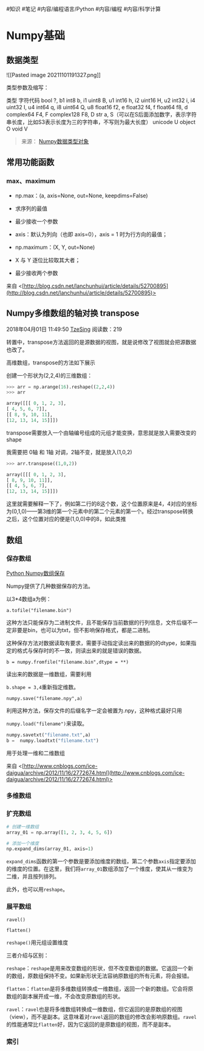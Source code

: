 #知识 
#笔记 
#内容/编程语言/Python
#内容/编程
#内容/科学计算



# Numpy基础

## 数据类型

![[Pasted image 20211101191327.png]]



类型参数及缩写：

类型	字符代码
bool	?, b1
int8	b, i1
uint8	B, u1
int16	h, i2
uint16	H, u2
int32	i, i4
uint32	I, u4
int64	q, i8
uint64	Q, u8
float16	f2, e
float32	f4, f
float64	f8, d
complex64	F4, F
complex128	F8, D
str	a, S（可以在S后面添加数字，表示字符串长度，比如S3表示长度为三的字符串，不写则为最大长度）
unicode	U
object	O
void	V

> 来源：
> [Numpy数据类型对象](https://blog.csdn.net/Zhili_wang/article/details/81140282)



## 常用功能函数


### max、maximum
-   np.max：(a, axis=None, out=None, keepdims=False) 

-   求序列的最值
-   最少接收一个参数
-   axis：默认为列向（也即 axis=0），axis = 1 时为行方向的最值；

-   np.maximum：(X, Y, out=None) 

-   X 与 Y 逐位比较取其大者；
-   最少接收两个参数

来自 <[http://blog.csdn.net/lanchunhui/article/details/52700895](http://blog.csdn.net/lanchunhui/article/details/52700895)>

   

## Numpy多维数组的轴对换 transpose

2018年04月01日 11:49:50 [TzeSing](https://me.csdn.net/weixin_40001181) 阅读数：219

转置中，transpose方法返回的是源数据的视图，就是说修改了视图就会把源数据也改了。

高维数组，transpose的方法如下展示

创建一个形状为(2,2,4)的三维数组：

```python
>>> arr = np.arange(16).reshape((2,2,4))
>>> arr

array([[[ 0, 1, 2, 3],
[ 4, 5, 6, 7]],
[[ 8, 9, 10, 11],
[12, 13, 14, 15]]])
```

transpose需要放入一个由轴编号组成的元组才能变换，意思就是放入需要改变的shape

我需要把 0轴 和 1轴 对调，2轴不变，就是放入(1,0,2)

```python
>>> arr.transpose((1,0,2))

array([[[ 0, 1, 2, 3],
[ 8, 9, 10, 11]],
[[ 4, 5, 6, 7],
[12, 13, 14, 15]]])
```

这里就需要解释一下了，例如第二行的8这个数，这个位置原来是4，4对应的坐标为(0,1,0)——第3维的第一个元素中的第二个元素的第一个。经过transpose转换之后，这个位置对应的便是(1,0,0)中的8，如此类推

## 数组

### 保存数组

   

[Python Numpy数组保存](http://www.cnblogs.com/ice-daigua/archive/2012/11/16/2772674.html)

 Numpy提供了几种数据保存的方法。

 以3\*4数组a为例：

`a.tofile("filename.bin")`

 这种方法只能保存为二进制文件，且不能保存当前数据的行列信息，文件后缀不一定非要是bin，也可以为txt，但不影响保存格式，都是二进制。

 这种保存方法对数据读取有要求，需要手动指定读出来的数据的的dtype，如果指定的格式与保存时的不一致，则读出来的就是错误的数据。

`b = numpy.fromfile("filename.bin",dtype = **)`

 读出来的数据是一维数组，需要利用

 `b.shape = 3,4`重新指定维数。

`numpy.save("filename.npy",a)`

 利用这种方法，保存文件的后缀名字一定会被置为.npy，这种格式最好只用

 `numpy.load("filename")`来读取。

```python
numpy.savetxt("filename.txt",a)
b =  numpy.loadtxt("filename.txt")
```

 用于处理一维和二维数组

来自 <[http://www.cnblogs.com/ice-daigua/archive/2012/11/16/2772674.html](http://www.cnblogs.com/ice-daigua/archive/2012/11/16/2772674.html)>

### 多维数组



### 扩充数组

```python
# 创建一维数组
array_01 = np.array([1, 2, 3, 4, 5, 6])

# 添加一个维度
np.expand_dims(array_01, axis=1)
```

`expand_dims`函数的第一个参数是要添加维度的数组，第二个参数`axis`指定要添加的维度的位置。在这里，我们将`array_01`数组添加了一个维度，使其从一维变为二维，并且按列排列。

此外，也可以用`reshape`。

### 展平数组

`ravel()`

`flatten()`

`reshape()`用元组设置维度

三者介绍与区别：

`reshape`：`reshape`是用来改变数组的形状，但不改变数组的数据。它返回一个新的数组，原数组保持不变。如果新形状无法容纳原数组的所有元素，将会报错。

`flatten`：`flatten`是将多维数组转换成一维数组，返回一个新的数组。它会将原数组的副本展开成一维，不会改变原数组的形状。

`ravel`：`ravel`也是将多维数组转换成一维数组，但它返回的是原数组的视图（view），而不是副本。这意味着对`ravel`返回的数组的修改会影响原数组。`ravel`的性能通常比`flatten`好，因为它返回的是原数组的视图，而不是副本。


### 索引

